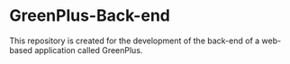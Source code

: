 # GreenPlus-Back-end
This repository is created for the development of the back-end of a web-based application called GreenPlus.
